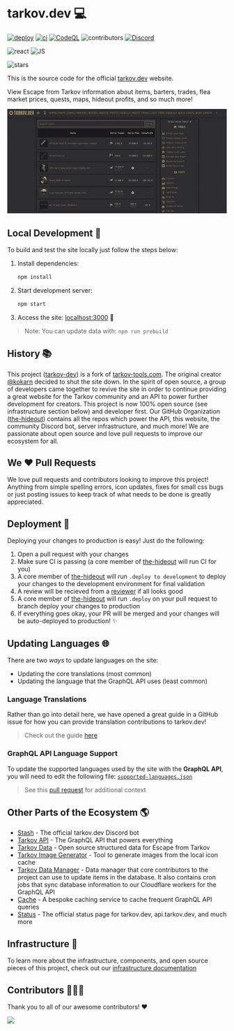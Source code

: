 # tarkov.dev 💻

[![deploy](https://github.com/the-hideout/tarkov-dev/actions/workflows/deploy.yml/badge.svg)](https://github.com/the-hideout/tarkov-dev/actions/workflows/deploy.yml) [![ci](https://github.com/the-hideout/tarkov-dev/actions/workflows/ci.yml/badge.svg)](https://github.com/the-hideout/tarkov-dev/actions/workflows/ci.yml) [![CodeQL](https://github.com/the-hideout/tarkov-dev/actions/workflows/codeql-analysis.yml/badge.svg)](https://github.com/the-hideout/tarkov-dev/actions/workflows/codeql-analysis.yml) ![contributors](https://img.shields.io/github/contributors-anon/the-hideout/tarkov-dev) [![Discord](https://img.shields.io/discord/956236955815907388?color=7388DA&label=Discord)](https://discord.gg/WwTvNe356u)

![react](https://img.shields.io/badge/lib-react-blue) ![JS](https://img.shields.io/badge/language-JS-blue)

![stars](https://img.shields.io/github/stars/the-hideout/tarkov-dev?style=social)

This is the source code for the official [tarkov.dev](https://tarkov.dev) website.

View Escape from Tarkov information about items, barters, trades, flea market prices, quests, maps, hideout profits, and so much more!

![homepage](docs/assets/homepage.png)

## Local Development 🔨

To build and test the site locally just follow the steps below:

1. Install dependencies:

    ```bash
    npm install
    ````

1. Start development server:

    ```bash
    npm start
    ```

1. Access the site: [localhost:3000](http://localhost:3000/) 🎉

> Note: You can update data with: `npm run prebuild`

## History 📚

This project ([tarkov-dev](https://github.com/the-hideout/tarkov-dev)) is a fork of [tarkov-tools.com](https://github.com/kokarn/tarkov-tools). The original creator [@kokarn](https://github.com/kokarn) decided to shut the site down. In the spirit of open source, a group of developers came together to revive the site in order to continue providing a great website for the Tarkov community and an API to power further development for creators. This project is now 100% open source (see infrastructure section below) and developer first. Our GitHub Organization ([the-hideout](https://github.com/the-hideout)) contains all the repos which power the API, this website, the community Discord bot, server infrastructure, and much more! We are passionate about open source and love pull requests to improve our ecosystem for all.

## We ❤️ Pull Requests

We love pull requests and contributors looking to improve this project! Anything from simple spelling errors, icon updates, fixes for small css bugs or just posting issues to keep track of what needs to be done is greatly appreciated.

## Deployment 🚀

Deploying your changes to production is easy! Just do the following:

1. Open a pull request with your changes
1. Make sure CI is passing (a core member of [the-hideout](https://github.com/orgs/the-hideout/teams/core-contributors) will run CI for you)
1. A core member of [the-hideout](https://github.com/orgs/the-hideout/teams/core-contributors) will run `.deploy to development` to deploy your changes to the development environment for final validation
1. A review will be recieved from a [reviewer](https://github.com/orgs/the-hideout/teams/reviewers) if all looks good
1. A core member of [the-hideout](https://github.com/orgs/the-hideout/teams/core-contributors) will run `.deploy` on your pull request to branch deploy your changes to production
1. If everything goes okay, your PR will be merged and your changes will be auto-deployed to production! ✨

## Updating Languages 🌐

There are two *ways* to update languages on the site:

- Updating the core translations (most common)
- Updating the language that the GraphQL API uses (least common)

### Language Translations

Rather than go into detail here, we have opened a great guide in a GitHub issue for how you can provide translation contributions to tarkov.dev!

> Check out the guide [here](https://github.com/the-hideout/tarkov-dev/issues/175)

### GraphQL API Language Support

To update the supported languages used by the site with the **GraphQL API**, you will need to edit the following file: [`supported-languages.json`](https://github.com/the-hideout/tarkov-dev/blob/main/src/data/supported-languages.json)

> See this [pull request](https://github.com/the-hideout/tarkov-dev/pull/123) for additional context

## Other Parts of the Ecosystem 🌎

- [Stash](https://github.com/the-hideout/stash) - The official tarkov.dev Discord bot
- [Tarkov API](https://github.com/the-hideout/tarkov-api) - The GraphQL API that powers everything
- [Tarkov Data](https://github.com/TarkovTracker/tarkovdata/) - Open source structured data for Escape from Tarkov
- [Tarkov Image Generator](https://github.com/the-hideout/tarkov-image-generator) - Tool to generate images from the local icon cache
- [Tarkov Data Manager](https://github.com/the-hideout/tarkov-data-manager) - Data manager that core contributors to the project can use to update items in the database. It also contains cron jobs that sync database information to our Cloudflare workers for the GraphQL API
- [Cache](https://github.com/the-hideout/cache) - A bespoke caching service to cache frequent GraphQL API queries
- [Status](https://github.com/the-hideout/status) - The official status page for tarkov.dev, api.tarkov.dev, and much more

## Infrastructure 🧱

To learn more about the infrastructure, components, and open source pieces of this project, check out our [infrastructure documentation](https://github.com/the-hideout/.github/blob/main/profile/docs/infrastructure.md#opensource-notice-)

## Contributors 🧑‍🤝‍🧑

Thank you to all of our awesome contributors! ❤️

<a href="https://github.com/the-hideout/tarkov-dev/graphs/contributors">
  <img src="https://contrib.rocks/image?repo=the-hideout/tarkov-dev" />
</a>
